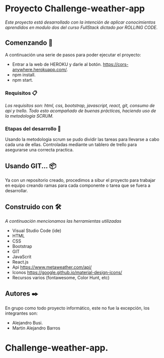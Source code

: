 
# Proyecto Challenge-weather-app

_Este proyecto está desarrollado con la intención de aplicar conocimientos aprendidos en modulo dos del curso FullStack dictado por ROLLING CODE._

## Comenzando 🚀

A continuación una serie de pasos para poder ejecutar el proyecto:
* Entrar a la web de HEROKU y darle al botón.  https://cors-anywhere.herokuapp.com/.
* npm install.
* npm start.

### Requisitos 📋

_Los requisitos son: html, css, bootstrap, javascript, react, git, consumo de api y trello. Todo esto acompañado de buenas prácticas, haciendo uso de la metodología SCRUM._



### Etapas del desarrollo 🔧

Usando la metodologia scrum se pudo dividir las tareas para llevarse a cabo cada una de ellas. Controladas mediante un tablero de trello para asegurarse una correcta practica.

## Usando GIT... 📦

Ya con un repositorio creado, procedimos a sibur el proyecto para trabajar en equipo creando ramas para cada componente o tarea que se fuera a desarrollar.

## Construido con 🛠️

_A continuación mencionamos las herramientas utilizadas_

* Visual Studio Code (ide)
* HTML
* CSS
* Bootstrap
* GIT
* JavaScrit
* React.js
* Api https://www.metaweather.com/api/
* Iconos https://google.github.io/material-design-icons/
* Recursos varios (fontawesome, Color Hunt, etc)

## Autores ✒️

En grupo como todo proyecto informático, este no fue la excepción, los integrantes son: 

- Alejandro Busi.
- Martin Alejandro Barros


# Challenge-weather-app.

